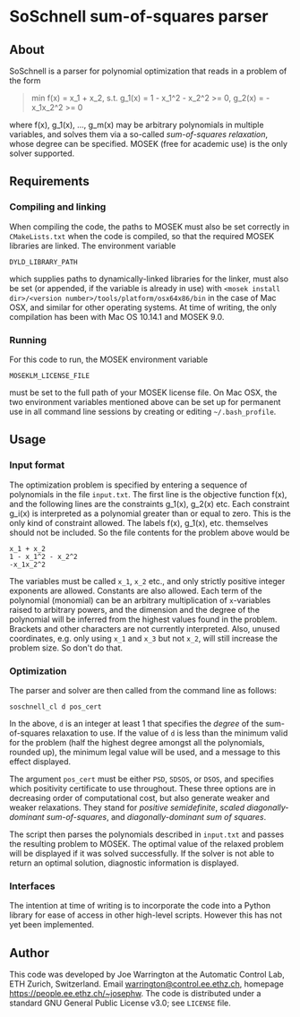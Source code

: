# SoSchnell sum-of-squares parser

## About

SoSchnell is a parser for polynomial optimization that reads in a problem of the form 

> min f(x) = x_1 + x_2,
> s.t. g_1(x) = 1 - x_1^2 - x_2^2 >= 0,
> g_2(x) = -x_1x_2^2 >= 0
    
where f(x), g_1(x), ..., g_m(x) may be arbitrary polynomials in multiple variables, and solves them via a so-called *sum-of-squares relaxation*, whose degree can be specified. MOSEK (free for academic use) is the only solver supported.

## Requirements

### Compiling and linking

When compiling the code, the paths to MOSEK must also be set correctly in `CMakeLists.txt` when the code is compiled, so that the required MOSEK libraries are linked. The environment variable

    DYLD_LIBRARY_PATH

which supplies paths to dynamically-linked libraries for the linker, must also be set (or appended, if the variable is already in use) with `<mosek install dir>/<version number>/tools/platform/osx64x86/bin` in the case of Mac OSX, and similar for other operating systems. At time of writing, the only compilation has been with Mac OS 10.14.1 and MOSEK 9.0.

### Running

For this code to run, the MOSEK environment variable

    MOSEKLM_LICENSE_FILE

must be set to the full path of your MOSEK license file. On Mac OSX, the two environment variables mentioned above can be set up for permanent use in all command line sessions by creating or editing `~/.bash_profile`.

## Usage

### Input format

The optimization problem is specified by entering a sequence of polynomials in the file `input.txt`. The first line is the objective function f(x), and the following lines are the constraints g_1(x), g_2(x) etc. Each constraint g_i(x) is interpreted as a polynomial greater than or equal to zero. This is the only kind of constraint allowed. The labels f(x), g_1(x), etc. themselves should not be included. So the file contents for the problem above would be

    x_1 + x_2
    1 - x_1^2 - x_2^2
    -x_1x_2^2
    
The variables must be called `x_1`, `x_2` etc., and only strictly positive integer exponents are allowed. Constants are also allowed. Each term of the polynomial (monomial) can be an arbitrary multiplication of `x`-variables raised to arbitrary powers, and the dimension and the degree of the polynomial will be inferred from the highest values found in the problem. Brackets and other characters are not currently interpreted. Also, unused coordinates, e.g. only using `x_1` and `x_3` but not `x_2`, will still increase the problem size. So don't do that.

### Optimization

The parser and solver are then called from the command line as follows:

```
soschnell_cl d pos_cert
```
    
In the above, `d` is an integer at least 1 that specifies the *degree* of the sum-of-squares relaxation to use. If the value of `d` is less than the minimum valid for the problem (half the highest degree amongst all the polynomials, rounded up), the minimum legal value will be used, and a message to this effect displayed. 
 
The argument `pos_cert` must be either `PSD`, `SDSOS`, or `DSOS`, and specifies which positivity certificate to use throughout. These three options are in decreasing order of computational cost, but also generate weaker and weaker relaxations. They stand for *positive semidefinite*, *scaled diagonally-dominant sum-of-squares*, and *diagonally-dominant sum of squares*. 

The script then parses the polynomials described in `input.txt` and passes the resulting problem to MOSEK. The optimal value of the relaxed problem will be displayed if it was solved successfully. If the solver is not able to return an optimal solution, diagnostic information is displayed.

### Interfaces

The intention at time of writing is to incorporate the code into a Python library for ease of access in other high-level scripts. However this has not yet been implemented.

## Author

This code was developed by Joe Warrington at the Automatic Control Lab, ETH Zurich, Switzerland. Email <warrington@control.ee.ethz.ch>, homepage <https://people.ee.ethz.ch/~josephw>. The code is distributed under a standard GNU General Public License v3.0; see `LICENSE` file.